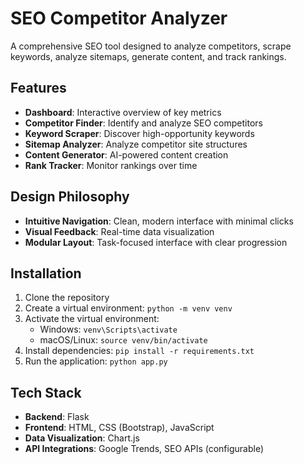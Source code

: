 # SEO Competitor Analyzer

A comprehensive SEO tool designed to analyze competitors, scrape keywords, analyze sitemaps, generate content, and track rankings.

## Features

- **Dashboard**: Interactive overview of key metrics
- **Competitor Finder**: Identify and analyze SEO competitors
- **Keyword Scraper**: Discover high-opportunity keywords
- **Sitemap Analyzer**: Analyze competitor site structures
- **Content Generator**: AI-powered content creation
- **Rank Tracker**: Monitor rankings over time

## Design Philosophy

- **Intuitive Navigation**: Clean, modern interface with minimal clicks
- **Visual Feedback**: Real-time data visualization
- **Modular Layout**: Task-focused interface with clear progression

## Installation

1. Clone the repository
2. Create a virtual environment: `python -m venv venv`
3. Activate the virtual environment:
   - Windows: `venv\Scripts\activate`
   - macOS/Linux: `source venv/bin/activate`
4. Install dependencies: `pip install -r requirements.txt`
5. Run the application: `python app.py`

## Tech Stack

- **Backend**: Flask
- **Frontend**: HTML, CSS (Bootstrap), JavaScript
- **Data Visualization**: Chart.js
- **API Integrations**: Google Trends, SEO APIs (configurable)
